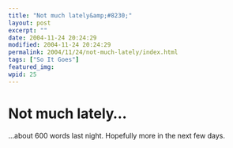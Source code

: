 ```yaml
---
title: "Not much lately&amp;#8230;"
layout: post
excerpt: ""
date: 2004-11-24 20:24:29
modified: 2004-11-24 20:24:29
permalink: 2004/11/24/not-much-lately/index.html
tags: ["So It Goes"]
featured_img: 
wpid: 25
---
```


# Not much lately&#8230;

…about 600 words last night. Hopefully more in the next few days.